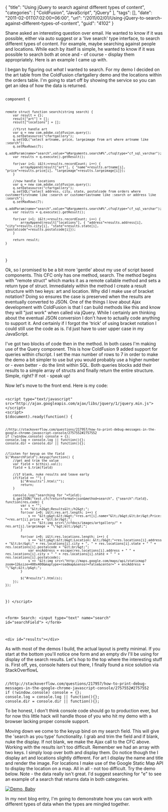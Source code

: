 {
	"title": "Using jQuery to search against different types of content",
	"categories": [
		"ColdFusion",
		"JavaScript",
		"jQuery"
	],
	"tags": [],
	"date": "2011-02-01T07:02:00+06:00",
	"url": "/2011/02/01/Using-jQuery-to-search-against-different-types-of-content",
	"guid": "4102"
}

Shane asked an interesting question over email. He wanted to know if it was possible, either via auto suggest or a 'live search' type interface, to search different types of content. For example, maybe searching against people and locations. While each by itself is simple, he wanted to know if it was possible to search both at once and - of course - display them appropriately. Here is an example I came up with.
<!--more-->
<p/>

I began by figuring out <i>what</i> I wanted to search. For my demo I decided on the art table from the ColdFusion cfartgallery demo and the locations within the orders table. I'm going to start off by showing the service so you can get an idea of how the data is returned.

<p/>

<code>
component {

	remote struct function search(string search) {
		var result = {};
		result["art"] = [];
		result["locations"] = [];
		
		//first handle art
		var q = new com.adobe.coldfusion.query();
        q.setDatasource("cfartgallery");
        q.setSQL("select artname, price, largeimage from art where artname like :search");
        q.setMaxRows(7);
        q.addParam(name="search",value="%#arguments.search#%",cfsqltype="cf_sql_varchar");
        var results = q.execute().getResult();
        
        for(var i=1; i&lt;=results.recordCount; i++) {
        	arrayAppend(result["art"], { "name"=results.artname[i], "price"=results.price[i], "largeimage"=results.largeimage[i]});	
        }

		//now handle locations
		var q = new com.adobe.coldfusion.query();
        q.setDatasource("cfartgallery");
        q.setSQL("select address, city, state, postalcode from orders where customerfirstname like :search or customerlastname like :search or address like :search");
        q.setMaxRows(7);
        q.addParam(name="search",value="%#arguments.search#%",cfsqltype="cf_sql_varchar");
        var results = q.execute().getResult();
        
        for(var i=1; i&lt;=results.recordCount; i++) {
        	arrayAppend(result["locations"], { "address"=results.address[i], "city"=results.city[i], "state"=results.state[i], "postalcode"=results.postalcode[i]});	
        }

		return result;		        
	}

}
</code>

<p/>

Ok, so I promised to be a bit more 'gentle' about my use of script based components. This CFC only has one method, search. The method begins with "remote struct" which marks it as a remote callable method and sets a return type of struct. Immediately within the method I create a result structure with two keys: art and location. Why did I make use of bracket notation? Doing so ensures the case is preserved when the results are eventually converted to JSON. One of the things I <i>love</i> about Ajax development with ColdFusion is that I can build methods like this and know they will "just work" when called via jQuery. While I certainly am thinking about the eventual JSON conversion I don't have to actually code anything to support it. And certainly if I forgot the 'trick' of using bracket notation I could still use the code as is. I'd just have to user upper case in my JavaScript. 

<p/>

I've got two blocks of code then in the method. In both cases I'm making use of the Query component. This is how ColdFusion 9 added support for queries within cfscript. I set the max number of rows to 7 in order to make the demo a bit simpler to use but you would probably use a higher number or - even better - do the limit within SQL. Both queries blocks add their results to a simple array of structs and finally return the entire structure. Simple, right? If not - speak up!

<p/>

Now let's move to the front end. Here is my code:

<p/>

<code>
&lt;script type="text/javascript" src="http://ajax.googleapis.com/ajax/libs/jquery/1/jquery.min.js"&gt;&lt;/script&gt;
&lt;script&gt;
$(document).ready(function() {

	//http://stackoverflow.com/questions/217957/how-to-print-debug-messages-in-the-google-chrome-javascript-console/2757552#2757552
	if (!window.console) console = {};
	console.log = console.log || function(){};
	console.dir = console.dir || function(){};
	

	//listen for keyup on the field
	$("#searchField").keyup(function() {
		//get and trim the value
		var field = $(this).val();
		field = $.trim(field)

		//if blank, nuke results and leave early
		if(field == "") {
			$("#results").html("");
			return;
		}
		
		console.log("searching for "+field);
		$.getJSON("test.cfc?returnformat=json&method=search", {"search":field}, function(res,code) {
			var s = "";
			s += "&lt;h2&gt;Results&lt;/h2&gt;";
			for(var i=0; i&lt;res.art.length; i++) {
				s += "&lt;p&gt;&lt;b&gt;"+res.art[i].name+"&lt;/b&gt;&lt;br/&gt;Price: "+res.art[i].price + "&lt;br/&gt;";
				s += "&lt;img src=\"/cfdocs/images/artgallery/" + res.art[i].largeimage + "\"&gt;&lt;/p&gt;";
			}

			for(var i=0; i&lt;res.locations.length; i++) {
				s += "&lt;p&gt;&lt;b&gt;Location: &lt;/b&gt;"+res.locations[i].address + "&lt;br/&gt;" + res.locations[i].city + ", " + res.locations[i].state + " " + res.locations[i].postalcode + "&lt;br/&gt;";
				var encAddress = escape(res.locations[i].address + " " + res.locations[i].city + " " + res.locations[i].state + " " + res.locations[i].postalcode);
				s += "&lt;img src=\"http://maps.google.com/maps/api/staticmap?zoom=12&size=400x400&maptype=roadmap&sensor=false&center=" + encAddress + "\"&gt;&lt;/p&gt;";
			}
			
			$("#results").html(s);
		});
	});
})
&lt;/script&gt;


&lt;form&gt;
Search: &lt;input type="text" name="search" id="searchField"&gt;
&lt;/form&gt;

&lt;div id="results"&gt;&lt;/div&gt;
</code>

<p/>

As with most of the demos I build, the actual layout is pretty minimal. If you start at the bottom you'll notice one form and an empty div I'll be using for display of the search results. Let's hop to the top where the interesting stuff is. First off, yes, console haters out there, I finally found a nice solution via StackOverflowL

<p/>

<code>
//http://stackoverflow.com/questions/217957/how-to-print-debug-messages-in-the-google-chrome-javascript-console/2757552#2757552
if (!window.console) console = {};
console.log = console.log || function(){};
console.dir = console.dir || function(){};
</code>

<p/>

To be honest, I don't think console code should go to production ever, but for now this little hack will handle those of you who hit my demo with a browser lacking proper console support. 

<p/>

Moving down we come to the keyup bind on my search field. This will give the 'search as you type' functionality. I grab and trim the field and if blank, nuke the display. If not blank, we make the Ajax call to the CFC above. Working with the results isn't too difficult. Remember we had an array with two keys. I simply loop over both and display them. Do notice though the I display art and locations slightly different. For art I display the name and title and render the image. For locations I make use of the Google Static Map API to display the location on a map. All in all - not too difficult. Try the demo below. Note - the data really isn't great. I'd suggest searching for "e" to see an example of a search that returns data in both categories.

<p/>


<a href="http://www.raymondcamden.com/demos/feb12011/test.cfm"><img src="http://static.raymondcamden.com/images/cfjedi/icon_128.png" title="Demo, Baby" border="0"></a>


<p/>

In my next blog entry, I'm going to demonstrate how you can work with different types of data when the types are mingled together.